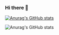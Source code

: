 ### Hi there 👋

[![Anurag's GitHub stats](https://github-readme-stats.vercel.app/api?username=alihan-dev)](https://github.com/anuraghazra/github-readme-stats)

![Anurag's GitHub stats](https://github-readme-stats.vercel.app/api?username=alihan-dev&count_private=true)


<!--
**alihan-dev/alihan-dev** is a ✨ _special_ ✨ repository because its `README.md` (this file) appears on your GitHub profile.

Here are some ideas to get you started:

- 🔭 I’m currently working on ...
- 🌱 I’m currently learning ...
- 👯 I’m looking to collaborate on ...
- 🤔 I’m looking for help with ...
- 💬 Ask me about ...
- 📫 How to reach me: ...
- 😄 Pronouns: ...
- ⚡ Fun fact: ...
-->

